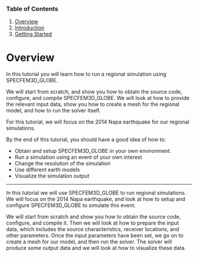 
### Table of Contents
1. [Overview](/index.md)
2. [Introduction](/intro_specfem.md)
3. [Getting Started](/getting_started.md)


# Overview

In this tutorial you will learn how to run a regional simulation using
SPECFEM3D_GLOBE.

We will start from scratch, and show you how to obtain the source code,
configure, and compile SPECFEM3D_GLOBE. We will look at how to provide the
relevant input data, show you how to create a mesh for the regional model, and
how to run the solver itself.


For this tutorial, we will focus on the 2014 Napa earthquake for our regional
simulations.


By the end of this tutorial, you should have a good idea of how to:
* Obtain and setup SPECFEM3D_GLOBE in your own environment.
* Run a simulation using an event of your own interest
* Change the resolution of the simulation
* Use different earth models
* Visualize the simulation output








---







In this tutorial we will use SPECFEM3D_GLOBE to run regional simulations. We
will focus on the 2014 Napa earthquake, and look at how to setup and configure
SPECFEM3D_GLOBE to simulate this event.

We will start from scratch and show you how to obtain the source code,
configure, and compile it. Then we will look at how to prepare the input data,
which includes the source characteristics, receiver locations, and other
parameters. Once the input parameters have been set, we go on to create a mesh
for our model, and then run the solver. The solver will produce some output
data and we will look at how to visualize these data.
